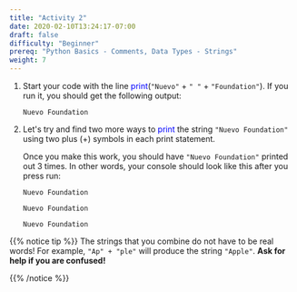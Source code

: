 ```yaml
---
title: "Activity 2"
date: 2020-02-10T13:24:17-07:00
draft: false
difficulty: "Beginner"
prereq: "Python Basics - Comments, Data Types - Strings"
weight: 7
---
```


1. Start your code with the line <font color="blue">print</font>(`"Nuevo"` + `" "` + `"Foundation"`). If you run it, you should get the following output:
    
    `Nuevo Foundation`

2. Let's try and find two more ways to <font color="blue">print</font> the string `"Nuevo Foundation"` using two plus (+) symbols in each print statement.

    Once you make this work, you should have `"Nuevo Foundation"` printed out 3 times. In other words, your console should look like this after you press run:

    `Nuevo Foundation`

    `Nuevo Foundation`

    `Nuevo Foundation`
    

{{% notice tip %}}
The strings that you combine do not have to be real words! For example, `"Ap" + "ple"` will produce the string `"Apple"`. 
<b>Ask for help if you are confused!</b>

{{% /notice %}}
